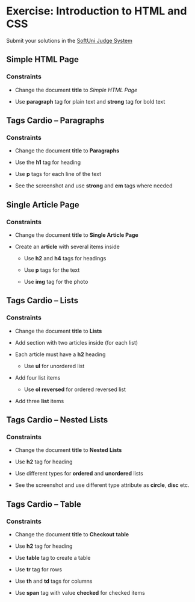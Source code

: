 # Exercise: **Introduction to HTML and CSS**

Submit your solutions in the [SoftUni Judge
System](https://judge.softuni.bg/Contests/1136/Introduction-to-HTML-and-CSS.)

## Simple HTML Page

### Constraints

  - Change the document **title** to *Simple HTML Page*

  - Use **paragraph** tag for plain text and **strong** tag for bold
    text

## Tags Cardio – Paragraphs

### Constraints

  - Change the document **title** to **Paragraphs**

  - Use the **h1** tag for heading

  - Use **p** tags for each line of the text

  - See the screenshot and use **strong** and **em** tags where needed

## Single Article Page

### Constraints

  - Change the document **title** to **Single Article Page**

  - Create an **article** with several items inside
    
      - Use **h2** and **h4** tags for headings
    
      - Use **p** tags for the text
    
      - Use **img** tag for the photo

## Tags Cardio – Lists

### Constraints

  - Change the document **title** to **Lists**

  - Add section with two articles inside (for each list)

  - Each article must have a **h2** heading
    
      - Use **ul** for unordered list

  - Add four list items
    
      - Use **ol** **reversed** for ordered reversed list

  - Add three **list** items

## Tags Cardio – Nested Lists

### Constraints

  - Change the document **title** to **Nested** **Lists**

  - Use **h2** tag for heading

  - Use different types for **ordered** and **unordered** lists

  - See the screenshot and use different type attribute as **circle**,
    **disc** etc.

## Tags Cardio – Table

### Constraints

  - Change the document **title** to **Checkout** **tablе**

  - Use **h2** tag for heading

  - Use **table** tag to create a table

  - Use **tr** tag for rows

  - Use **th** and **td** tags for columns

  - Use **span** tag with value **checked** for checked items
